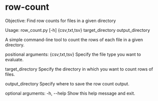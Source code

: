 # row-count
Objective: Find row counts for files in a given directory

Usage: row_count.py [-h]
                    {csv,txt,tsv}
                    target_directory
                    output_directory

A simple command-line tool to count the rows of each file in a given directory.

positional arguments:
  {csv,txt,tsv}
               Specify the file type you want to evaluate.
               
  target_directory
               Specify the directory in which you want to count rows of files.
               
  output_directory
               Specify where to save the row count output.

optional arguments:
  -h, --help   Show this help message and exit.
